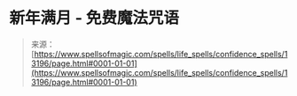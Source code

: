 <!--yml

category: 未分类

date: 2024-06-12 18:51:32

-->

# 新年满月 - 免费魔法咒语

> 来源：[https://www.spellsofmagic.com/spells/life_spells/confidence_spells/13196/page.html#0001-01-01](https://www.spellsofmagic.com/spells/life_spells/confidence_spells/13196/page.html#0001-01-01)
